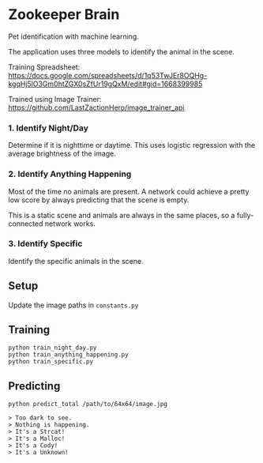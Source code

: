 # Zookeeper Brain
Pet identification with machine learning.

The application uses three models to identify the animal in the scene.

Training Spreadsheet:
https://docs.google.com/spreadsheets/d/1q53TwJEr8OQHg-kgqHj5lO3Gm0htZGX0sZfUr19gQxM/edit#gid=1668399985

Trained using Image Trainer:
https://github.com/LastZactionHero/image_trainer_api

### 1. Identify Night/Day
Determine if it is nighttime or daytime. This uses logistic regression with the average brightness of the image.

### 2. Identify Anything Happening
Most of the time no animals are present. A network could achieve a pretty low score by always predicting that the scene is empty.

This is a static scene and animals are always in the same places, so a fully-connected network works.

### 3. Identify Specific
Identify the specific animals in the scene.

## Setup
Update the image paths in ```constants.py```

## Training

```
python train_night_day.py
python train_anything_happening.py
python train_specific.py
```

## Predicting

```
python predict_total /path/to/64x64/image.jpg
```

```
> Too dark to see.
> Nothing is happening.
> It's a Strcat!
> It's a Malloc!
> It's a Cody!
> It's a Unknown!
```
